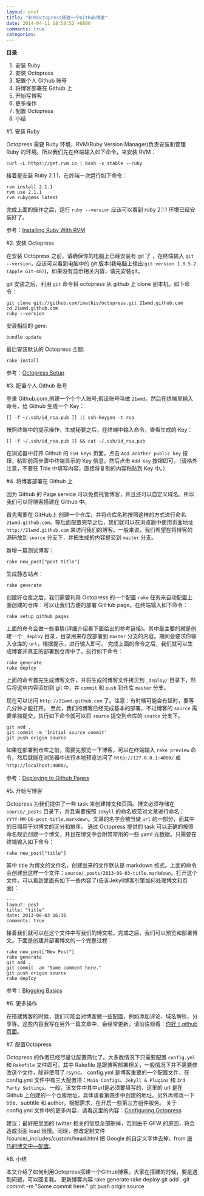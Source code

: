 ```yaml
---
layout: post
title: "利用Octopress搭建一个Github博客"
date: 2014-04-11 18:58:52 +0800
comments: true
categories: 
---
```


**目录**

1. 安装 Ruby
2. 安装 Octopress
3. 配置个人 Github 账号
4. 将博客部署在 Github 上
5. 开始写博客
6. 更多操作
7. 配置 Octopress
8. 小结

<!--more-->
#1. 安装 Ruby

Octopress 需要 Ruby 环境，RVM(Ruby Version Manager)负责安装和管理 Ruby 的环境。所以我们先在终端输入如下命令，来安装 RVM：

	curl -L https://get.rvm.io | bash -s stable --ruby
接着是安装 Ruby 2.1.1，在终端一次运行如下命令：

	rvm install 2.1.1
	rvm use 2.1.1
	rvm rubygems latest
完成上面的操作之后，运行 `ruby --version` 应该可以看到 ruby 2.1.1 环境已经安装好了。

参考：[Installing Ruby With RVM](http://octopress.org/docs/setup/rvm/)

#2. 安装 Octopress

在安装 Octopress 之前，请确保你的电脑上已经安装有 git 了 ，在终端输入 `git --version`，应该可以看到电脑中的 git 版本(我电脑上输出:`git version 1.8.5.2 (Apple Git-48)`)，如果没有显示相关内容，请先安装git。

git 安装之后，利用 `git` 命令将 octopress 从 github 上 clone 到本机，如下命令：

	git clone git://github.com/imathis/octopress.git 21wmd.github.com
	cd 21wmd.github.com
	ruby --version
安装相应的 gem:

	bundle update
最后安装默认的 Octopress 主题:

	rake install
参考：[Octopress Setup](http://octopress.org/docs/setup/)

#3. 配置个人 Github 账号

登录 Github.com,创建一个个个人账号,假设账号叫做 `21wmd`。然后在终端里输入命令，给 Github 生成一个 Key：

	[[ -f ~/.ssh/id_rsa.pub ]] || ssh-keygen -t rsa
按照终端中的提示操作，生成秘要之后，在终端中输入命令，查看生成的 Key：

	[[ -f ~/.ssh/id_rsa.pub ]] && cat ~/.ssh/id_rsa.pub
在浏览器中打开 Github 的 `SSH keys` 页面，点击 `Add another public key` 按钮，粘贴前面步骤中终端显示的 Key 信息，然后点击 `Add Key` 按钮即可。（请格外注意，不要在 Title 中填写内容，直接将复制的内容粘贴到 Key 中。）

#4. 将博客部署在 Github 上

因为 Github 的 Page service 可以免费托管博客，并且还可以自定义域名。所以我们可以将博客搭建在 Github 中。

首先需要在 GitHub上 创建一个仓库，并将仓库名称按照这样的方式进行命名 `21wmd.github.com`。等后面配置完毕之后，我们就可以在浏览器中使用页面地址 `http://21wmd.github.com` 来访问我们的博客。一般来说，我们希望在将博客的源码放到 `source` 分支下，并把生成的内容提交到 `master` 分支。

新增一篇测试博客：

	rake new_post["post title"]
生成静态站点：

	rake generate
创建好仓库之后，我们需要利用 Octopress 的一个配置 `rake` 任务来自动配置上面创建的仓库：可以让我们方便的部署 GitHub page。在终端输入如下命令：

	rake setup_github_pages
上面的命令会做一些事情(详细介绍看下面给出的参考链接)。其中最主要的就是创建一个 `_deploy` 目录，目录用来存放部署到 `master` 分支的内容。期间会要求你输入仓库的 `url`，根据提示，进行输入即可。 完成上面的命令之后，我们就可以生成博客并真正的部署到仓库中了。执行如下命令：

	rake generate
	rake deploy
上面的命令首先生成博客文件，并将生成的博客文件拷贝到 `_deploy/` 目录下，然后将这些内容添加到 git 中，并 `commit` 和 `push` 到仓库 `master` 分支。

现在可以访问 `http://21wmd.github.com` 了。注意：有时候可能会有延时，要等几分钟才能打开。 至此，我们的博客已经完成基本的部署，不过博客的 `source` 需要单独提交，执行如下命令就可以将 `source` 提交到仓库的 `source` 分支下。

	git add .
	git commit -m 'Initial source commit'
	git push origin source
如果在部署到仓库之前，需要先预览一下博客，可以在终端输入 `rake preview` 命令，然后就能在浏览器中进行本地预览访问了 `http://127.0.0.1:4000/` 或 `http://localhost:4000/`。

参考：[Deploying to Github Pages](http://octopress.org/docs/deploying/)

#5. 开始写博客

Octopress 为我们提供了一些 task 来创建博文和页面。博文必须存储在 `source/_posts` 目录下，并且需要按照 `Jekyll` 的命名规范对文章进行命名：`YYYY-MM-DD-post-title.markdown`。文章的名字会被当做 `url` 的一部分，而其中的日期用于对博文的区分和排序。 通过 Octopress 提供的 task 可以正确的按照命名规范创建一个博文，并且在博文中会附带常用的一些 yaml 元数据。只需要在终端输入如下命令：

	rake new_post["title"]
其中 title 为博文的文件名，创建出来的文件默认是 markdown 格式。上面的命令会创建出这样一个文件：`source/_posts/2013-08-03-title.markdown`。打开这个文件，可以看到里面有如下一些内容了(告诉Jekyll博客引擎如何处理博文和页面)：

	---
	layout: post
	title: "title"
	date: 2013-08-03 16:36
	comments: true

接着我们就可以在这个文件中写我们的博文啦。完成之后，我们可以预览和部署博文。下面是创建并部署博文的一个完整过程：

	rake new_post["New Post"]
	rake generate
	git add .
	git commit -am "Some comment here." 
	git push origin source
	rake deploy
参考：[Blogging Basics](http://octopress.org/docs/blogging/)

#6. 更多操作

在搭建博客的时候，我们可能会对博客做一些配置，例如添加评论、域名解析、分享等。这些内容我写在另外一篇文章中，会经常更新，请前往观看：[你好！github页面](http://beyondvincent.com/blog/2013/07/27/107-hello-page-of-github/)。

#7. 配置Octopress

Octopress 的作者已经尽量让配置简化了。大多数情况下只需要配置 `config.yml` 和 `Rakefile` 文件即可。其中 Rakefile 是跟博客部署相关，一般情况下并不需要修改这个文件，除非使用了 rsync。 config.yml 是博客重要的一个配置文件，在 config.yml 文件中有三大配置项：`Main Configs`、`Jekyll & Plugins` 和 `3rd Party Settings`。一般，该文件中其中url是必须要填写的，这里的 url 是在 Github 上创建的一个仓库地址，具体请看第四步中创建的地址。另外再修改一下 title、subtitle 和 author，根据需求，在开启一些第三方组件服务。 关于 config.yml 文件中的更多内容，请看这里的内容：[Configuring Octopress](http://octopress.org/docs/configuring/)

建议：最好把里面的 twitter 相关的信息全部删掉，否则由于 GFW 的原因，将会造成页面 load 很慢。同理，修改定制文件 /source/_includes/custom/head.html 把 Google 的自定义字体去掉。from [唐巧的博文中—配置](http://blog.devtang.com/blog/2012/02/10/setup-blog-based-on-github/)。

#8. 小结

本文介绍了如何利用Octopress搭建一个Github博客。大家在搭建的时候，要是遇到问题，可以回复我。
更新博客内容
	rake generate
	rake deploy
	git add .
	git commit -m "Some commit here."
	git push origin source
